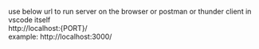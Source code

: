 use below url to run server on the browser or postman or thunder client in vscode itself<br/>
http://localhost:{PORT}/<br/>
example: http://localhost:3000/
